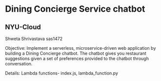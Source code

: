 # Dining Concierge Service chatbot
## NYU-Cloud


Shweta Shrivastava
sas1472

Objective: Implement a serverless, microservice-driven web application by building a Dining Concierge chatbot. The chatbot gives you restaurant suggestions given a set of preferences provided to the chatbot through conversation.

Details:
Lambda functions- index.js, lambda_function.py
